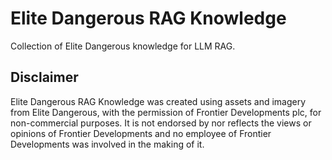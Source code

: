 # Elite Dangerous RAG Knowledge
Collection of Elite Dangerous knowledge for LLM RAG.

## Disclaimer
Elite Dangerous RAG Knowledge was created using assets and imagery from Elite Dangerous, with the permission of Frontier Developments plc, for non-commercial purposes.
It is not endorsed by nor reflects the views or opinions of Frontier Developments and no employee of Frontier Developments was involved in the making of it. 
